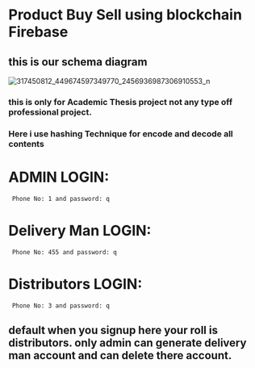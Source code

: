 # Product Buy Sell using blockchain Firebase

## this is our schema diagram

![317450812_449674597349770_2456936987306910553_n](https://user-images.githubusercontent.com/67133203/205509389-7b6c2c9e-c700-4a2b-ad08-307aeb81b3d6.jpg)

### this is only for Academic Thesis project not any type off professional project.

### Here i use hashing Technique for encode and decode all contents

# ADMIN LOGIN:

<code> Phone No: 1 and password: q</code>

# Delivery Man LOGIN:

<code> Phone No: 455 and password: q</code>

# Distributors LOGIN:

<code> Phone No: 3 and password: q</code>

## default when you signup here your roll is distributors. only admin can generate delivery man account and can delete there account.